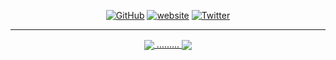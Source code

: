 <p align="center">
	<a href="https://github.com/Tim2906"><img src="https://img.shields.io/github/followers/terrytangyuan.svg?label=GitHub&style=social" alt="GitHub"></a>
	<a href="https://siegler.xyz/"><img src="https://img.shields.io/static/v1?label=&labelColor=505050&message=website&color=%230076D6&style=flat&logo=google-chrome&logoColor=%230076D6" alt="website"/></a>
	<a href="https://twitter.com/DreamingTim"><img src="https://img.shields.io/twitter/follow/TerryTangYuan?label=Twitter&style=social" alt="Twitter"></a>
	<hr>
	<center>
	<a href="https://github.com/Tim2906-DiscordBot/AltV-Stats-DiscordBot" target="_blank">
  	<img align="center" src="https://github-readme-stats.vercel.app/api/pin/?username=Tim2906-DiscordBot&repo=AltV-Stats-DiscordBot&theme=dracula" />
	.........
	<a href="https://github.com/AbhishekMaira10/COVID-19-Tracker" target="_blank">
  	<img align="center" src="https://github-readme-stats.vercel.app/api/pin/?username=Tim2906-DiscordBot&repo=Minecraft-Stats-DiscordBot&theme=dracula" />
	</center>
</a>
</p>

